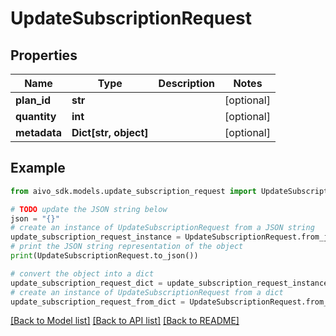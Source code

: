 # UpdateSubscriptionRequest


## Properties

Name | Type | Description | Notes
------------ | ------------- | ------------- | -------------
**plan_id** | **str** |  | [optional] 
**quantity** | **int** |  | [optional] 
**metadata** | **Dict[str, object]** |  | [optional] 

## Example

```python
from aivo_sdk.models.update_subscription_request import UpdateSubscriptionRequest

# TODO update the JSON string below
json = "{}"
# create an instance of UpdateSubscriptionRequest from a JSON string
update_subscription_request_instance = UpdateSubscriptionRequest.from_json(json)
# print the JSON string representation of the object
print(UpdateSubscriptionRequest.to_json())

# convert the object into a dict
update_subscription_request_dict = update_subscription_request_instance.to_dict()
# create an instance of UpdateSubscriptionRequest from a dict
update_subscription_request_from_dict = UpdateSubscriptionRequest.from_dict(update_subscription_request_dict)
```
[[Back to Model list]](../README.md#documentation-for-models) [[Back to API list]](../README.md#documentation-for-api-endpoints) [[Back to README]](../README.md)


